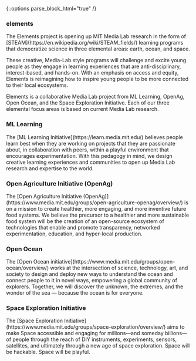 {::options parse_block_html="true" /}
<section>
<h3>elements</h3>
The Elements project is opening up MIT Media Lab research in the form of [STEAM](https://en.wikipedia.org/wiki/STEAM_fields/) learning programs that democratize science in three elemental areas: earth, ocean, and space. 

These creative, Media-Lab style programs will challenge and excite young people as they engage in learning experiences that are anti-disciplinary, interest-based, and hands-on. With an emphasis on access and equity, Elements is reimagining how to inspire young people to be more connected to their local ecosystems.

Elements is a collaborative Media Lab project from ML Learning, OpenAg, Open Ocean, and the Space Exploration Initiative. Each of our three elemental focus areas is based on current Media Lab research.
</section>

<section>
<h3>ML Learning</h3>
The [ML Learning Initiative](https://learn.media.mit.edu/) believes people learn best when they are working on projects that they are passionate about, in collaboration with peers, within a playful environment that encourages experimentation. With this pedagogy in mind, we design creative learning experiences and communities to open up Media Lab research and expertise to the world.
</section>

<section class="green">
<h3>Open Agriculture Initiative (OpenAg)</h3>
The [Open Agriculture Initiative (OpenAg)](https://www.media.mit.edu/groups/open-agriculture-openag/overview/) is on a mission to create healthier, more engaging, and more inventive future food systems. We believe the precursor to a healthier and more sustainable food system will be the creation of an open-source ecosystem of technologies that enable and promote transparency, networked experimentation, education, and hyper-local production.
</section>

<section class="blue">
<h3>Open Ocean</h3>
The [Open Ocean initiative](https://www.media.mit.edu/groups/open-ocean/overview/) works at the intersection of science, technology, art, and society to design and deploy new ways to understand the ocean and connect people to it in novel ways, empowering a global community of explorers. Together, we will discover the unknown, the extremes, and the wonder of the sea — because the ocean is for everyone.
</section>

<section class="yellow">
<h3>Space Exploration Initiative</h3>
The [Space Exploration Initiative](https://www.media.mit.edu/groups/space-exploration/overview/) aims to make Space accessible and engaging for millions—and someday billions—of people through the reach of DIY instruments, experiments, sensors, satellites, and ultimately through a new age of space exploration. Space will be hackable. Space will be playful.
</section>